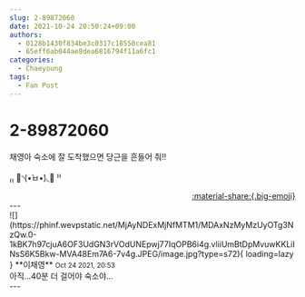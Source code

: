 ```yaml
---
slug: 2-89872060
date: 2021-10-24 20:50:24+09:00
authors:
  - 0128b1430f834be3c0317c18550cea81
  - 65eff6ab044ae8dea6816794f11a6fc1
categories:
  - Chaeyoung
tags:
  - Fan Post
---
```


# 2-89872060

<div class="post-container" markdown="1">
<div class="content-container md-sidebar__scrollwrap" markdown="1">

채영아 숙소에 잘 도착했으면 당근을 흔들어 줘!!<br><br> ₍₍ 🥕◝(•̀ㅂ•́)◟🥕 ⁾⁾

</div>
</div>

<div style="text-align: right;" markdown="1">
<a href="https://weverse.io/fromis9/fanpost/2-89872060" style="text-align: right;">:material-share:{.big-emoji}</a>
</div>
---

<div class="comments-container md-sidebar__scrollwrap" markdown="1">
<div class="comment" markdown="1">
<div class='id-container' markdown="1">
![](https://phinf.wevpstatic.net/MjAyNDExMjNfMTM1/MDAxNzMyMzUyOTg3NzQw.0-1kBK7h97cjuA6OF3UdGN3rVOdUNEpwj77IqOPB6i4g.vliiUmBtDpMvuwKKLiINsS6K5Bkw-MVA48Em7A6-7v4g.JPEG/image.jpg?type=s72){ loading=lazy }
**<span class="artist">이채영</span>** <small>Oct 24 2021, 20:53</small><br>
</div>
<div class='comment-body' markdown="1">
아직...40분 더 걸어야 숙소야...
</div>
</div>
</div>
---
